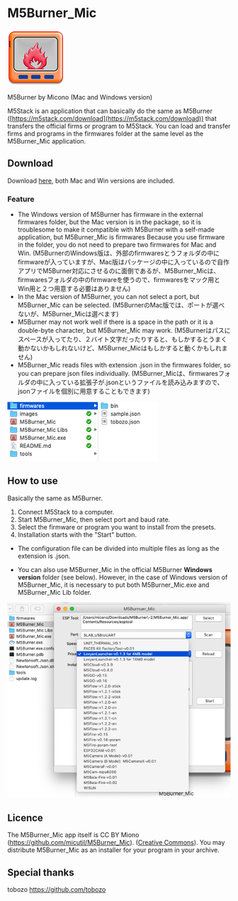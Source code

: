 # M5Burner_Mic

![MacDown logo](images/m5burnermic128.png)

M5Burner by Micono
(Mac and Windows version)

M5Stack is an application that can basically do the same as M5Burner ([https://m5stack.com/download](https://m5stack.com/download)) that transfers the official firms or program to M5Stack. You can load and transfer firms and programs in the firmwares folder at the same level as the M5Burner_Mic application.

## Download

Download [here](http://micutil.com/download/M5Burner_Mic.zip), both Mac and Win versions are included.

### Feature

- The Windows version of M5Burner has firmware in the external firmwares folder, but the Mac version is in the package, so it is troublesome to make it compatible with M5Burner with a self-made application, but M5Burner_Mic is firmwares Because you use firmware in the folder, you do not need to prepare two firmwares for Mac and Win. (M5BurnerのWindows版は、外部のfirmwaresとうフォルダの中にfirmwareが入っていますが、Mac版はパッケージの中に入っているので自作アプリでM5Burner対応にさせるのに面倒であるが、M5Burner_Micは、firmwaresフォルダの中のfirmwareを使うので、firmwaresをマック用とWin用と２つ用意する必要はありません)
- In the Mac version of M5Burner, you can not select a port, but M5Burner_Mic can be selected. (M5BurnerのMac版では、ポートが選べないが、M5Burner_Micは選べます)
- M5Burner may not work well if there is a space in the path or it is a double-byte character, but M5Burner_Mic may work. (M5Burnerはパスにスペースが入ってたり、２バイト文字だったりすると、もしかするとうまく動かないかもしれないけど、M5Burner_Micはもしかすると動くかもしれません)
- M5Burner_Mic reads files with extension .json in the firmwares folder, so you can prepare json files individually. (M5Burner_Micは、firmwaresフォルダの中に入っている拡張子が.jsonというファイルを読み込みますので、jsonファイルを個別に用意することもできます)

![MacDown logo](images/firmwaresfolder.png)



## How to use

Basically the same as M5Burner.

1. Connect M5Stack to a computer.
2. Start M5Burner_Mic, then select port and baud rate.
3. Select the firmware or program you want to install from the presets.
4. Installation starts with the "Start" button.

- The configuration file can be divided into multiple files as long as the extension is .json.

- You can also use M5Burner_Mic in the official M5Burner **Windows version** folder (see below). However, in the case of Windows version of M5Burner_Mic, it is necessary to put both M5Burner_Mic.exe and M5Burner_Mic Lib folder.

![MacDown logo](images/preview.png)


## Licence

The M5Burner_Mic app itself is CC BY Miono (https://github.com/micutil/M5Burner_Mic). ([Creative Commons](https://creativecommons.org/licenses/)). You may distribute M5Burner_Mic as an installer for your program in your archive.


## Special thanks

tobozo  https://github.com/tobozo 
